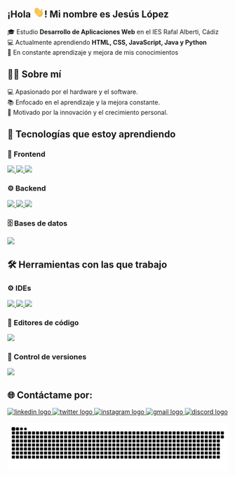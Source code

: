 
<h2 align="left">¡Hola <img src="assets/handshake.gif" height="25px">! Mi nombre es Jesús López</h2>

🎓 Estudio **Desarrollo de Aplicaciones Web** en el IES Rafal Alberti, Cádiz  
💻 Actualmente aprendiendo **HTML, CSS, JavaScript, Java y Python**  
📖 En constante aprendizaje y mejora de mis conocimientos  

## 🙍‍♂️ Sobre mí
💻 Apasionado por el hardware y el software.  
📚 Enfocado en el aprendizaje y la mejora constante.  
🌟 Motivado por la innovación y el crecimiento personal.  

## 🚀 Tecnologías que estoy aprendiendo 
### 🎨 Frontend
  <a href="https://developer.mozilla.org/en-US/docs/Web/HTML" target="_blank">
    <img src="https://img.shields.io/badge/HTML5-E34F26?style=for-the-badge&logo=html5&logoColor=white" height="35">
  </a>  
  <a href="https://developer.mozilla.org/en-US/docs/Web/CSS" target="_blank">
    <img src="https://img.shields.io/badge/CSS-%23663399?style=for-the-badge&logo=css&logoColor=white" height="35">
  </a>
  <a href="https://developer.mozilla.org/en-US/docs/Web/JavaScript" target="_blank">
    <img src="https://img.shields.io/badge/JavaScript-F7DF1E?style=for-the-badge&logo=javascript&logoColor=black" height="35">
  </a>

### ⚙️ Backend
  <a href="https://www.python.org/" target="_blank">
    <img src="https://img.shields.io/badge/Python-3776AB?style=for-the-badge&logo=python&logoColor=white" height="35">
  </a>  
  <a href="https://www.java.com/" target="_blank">
    <img src="https://img.shields.io/badge/Java-ED8B00?style=for-the-badge&logo=openjdk&logoColor=white" height="35">
  </a>  
  <a href="https://kotlinlang.org/" target="_blank">
    <img src="https://img.shields.io/badge/Kotlin-7F52FF?style=for-the-badge&logo=kotlin&logoColor=white" height="35">
  </a>

### 🗄️ Bases de datos
  <a href="https://www.postgresql.org/" target="_blank">
    <img src="https://img.shields.io/badge/PostgreSQL-336791?style=for-the-badge&logo=postgresql&logoColor=white" height="35">
  </a>
  
## 🛠️ Herramientas con las que trabajo
### ⚙️ IDEs
  <a href="https://www.jetbrains.com/idea/" target="_blank">
    <img src="https://img.shields.io/badge/IntelliJ%20IDEA-000000?style=for-the-badge&logo=intellij-idea&logoColor=white" height="35">
  </a>
  <a href="https://www.jetbrains.com/pycharm/" target="_blank">
    <img src="https://img.shields.io/badge/PyCharm-3776AB?style=for-the-badge&logo=pycharm&logoColor=white" height="35">
  </a>
  <a href="https://www.jetbrains.com/webstorm/" target="_blank">
    <img src="https://img.shields.io/badge/WebStorm-000000?style=for-the-badge&logo=webstorm&logoColor=white" height="35">
  </a>

### 📝 Editores de código
  <a href="https://code.visualstudio.com/" target="_blank">
    <img src="https://img.shields.io/badge/VS%20Code-007ACC?style=for-the-badge&logo=visual-studio&logoColor=white" height="35">
  </a>

### 🔗 Control de versiones
  <a href="https://git-scm.com/" target="_blank">
    <img src="https://img.shields.io/badge/Git-F05032?style=for-the-badge&logo=git&logoColor=white" height="35">
  </a>
  
## 🌐 Contáctame por:
<div align="left">
  <a href="https://www.linkedin.com/in/jesuuslopeezp/" target="_blank">
    <img src="https://img.shields.io/badge/LinkedIn-Jesús_López-0A66C2?style=for-the-badge&logo=linkedin&logoColor=white&labelColor=101010" height="35" alt="linkedin logo" />
  </a>  
  <a href="https://x.com/jesuuslopeez_" target="_blank">
    <img src="https://img.shields.io/badge/Twitter-jesuuslopeez-1DA1F2?style=for-the-badge&logo=twitter&logoColor=white&labelColor=101010" height="35" alt="twitter logo"  />
  </a>  
  <a href="https://www.instagram.com/jesuus.lopeez/" target="_blank">
    <img src="https://img.shields.io/badge/Instagram-jesuus.lopeez-E4405F?style=for-the-badge&logo=instagram&logoColor=white&labelColor=101010" height="35" alt="instagram logo"  />
  </a>  
  <a href="mailto:jesuuslopeezp@gmail.com">
    <img src="https://img.shields.io/badge/Gmail-jesuuslopeezp@gmail.com-D14836?style=for-the-badge&logo=gmail&logoColor=white&labelColor=101010" height="35" alt="gmail logo" />
  </a>  
  <a href="http://discord.com/users/664054032343498794" target="_blank">
    <img src="https://img.shields.io/badge/Discord-jesuuslopeez-5865F2?style=for-the-badge&logo=discord&logoColor=white&labelColor=101010" height="35" alt="discord logo"  />
  </a>
</div>


<br clear="both">

<img src="assets/snake.svg" alt="Snake animation" />
